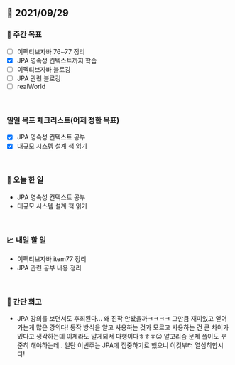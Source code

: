 ## 📅 2021/09/29


### 👏 주간 목표
- [ ] 이펙티브자바 76~77 정리
- [x] JPA 영속성 컨텍스트까지 학습
- [ ] 이펙티브자바 블로깅
- [ ] JPA 관련 블로깅
- [ ] realWorld

<br/>

### 일일 목표 체크리스트(어제 정한 목표)
- [x] JPA 영속성 컨텍스트 공부
- [x] 대규모 시스템 설계 책 읽기

<br/>

### 💯 오늘 한 일

- JPA 영속성 컨텍스트 공부
- 대규모 시스템 설계 책 읽기

<br/>

### 📈 내일 할 일

- 이펙티브자바 item77 정리
- JPA 관련 공부 내용 정리

<br/>

### 🤔 간단 회고

- JPA 강의를 보면서도 후회된다... 왜 진작 안봤을까ㅋㅋㅋㅋ 그만큼 재미있고 얻어가는게 많은 강의다!
동작 방식을 알고 사용하는 것과 모르고 사용하는 건 큰 차이가 있다고 생각하는데 이제라도 알게되서 다행이다ㅎㅎㅎ😛
알고리즘 문제 풀이도 꾸준히 해야하는데.. 일단 이번주는 JPA에 집중하기로 했으니 이것부터 열심히합시다! 


